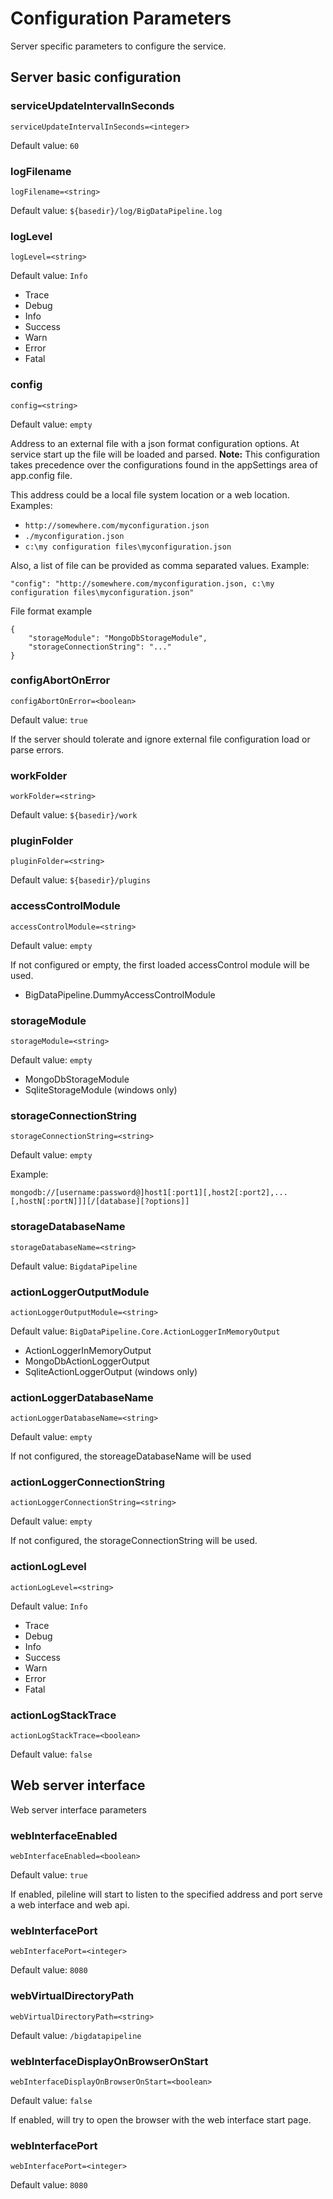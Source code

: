 # Configuration Parameters

Server specific parameters to configure the service.


## Server basic configuration


### serviceUpdateIntervalInSeconds
`serviceUpdateIntervalInSeconds=<integer>`

Default value: `60`


### logFilename
`logFilename=<string>`

Default value: `${basedir}/log/BigDataPipeline.log`


### logLevel
`logLevel=<string>`

Default value: `Info`

* Trace
* Debug
* Info
* Success
* Warn
* Error
* Fatal


### config
`config=<string>`

Default value: `empty`


Address to an external file with a json format configuration options. At service start up the file will be loaded and parsed.
**Note:** This configuration takes precedence over the configurations found in the appSettings area of app.config file.

This address could be a local file system location or a web location. Examples:
* `http://somewhere.com/myconfiguration.json`
* `./myconfiguration.json`
* `c:\my configuration files\myconfiguration.json`


Also, a list of file can be provided as comma separated values. Example: 

```
"config": "http://somewhere.com/myconfiguration.json, c:\my configuration files\myconfiguration.json"
```

File format example
```
{
    "storageModule": "MongoDbStorageModule",
    "storageConnectionString": "..."
}
```


### configAbortOnError
`configAbortOnError=<boolean>`

Default value: `true`

If the server should tolerate and ignore external file configuration load or parse errors.


### workFolder
`workFolder=<string>`

Default value: `${basedir}/work`


### pluginFolder
`pluginFolder=<string>`

Default value: `${basedir}/plugins`


### accessControlModule
`accessControlModule=<string>`

Default value: `empty`

If not configured or empty, the first loaded accessControl module will be used.

* BigDataPipeline.DummyAccessControlModule


### storageModule
`storageModule=<string>`

Default value: `empty`

* MongoDbStorageModule
* SqliteStorageModule (windows only)


### storageConnectionString
`storageConnectionString=<string>`

Default value: `empty`

Example: 
```
mongodb://[username:password@]host1[:port1][,host2[:port2],...[,hostN[:portN]]][/[database][?options]]
```


### storageDatabaseName
`storageDatabaseName=<string>`

Default value: `BigdataPipeline`


### actionLoggerOutputModule
`actionLoggerOutputModule=<string>`

Default value: `BigDataPipeline.Core.ActionLoggerInMemoryOutput`

* ActionLoggerInMemoryOutput
* MongoDbActionLoggerOutput
* SqliteActionLoggerOutput (windows only)


### actionLoggerDatabaseName
`actionLoggerDatabaseName=<string>`

Default value: `empty`

If not configured, the storeageDatabaseName will be used


### actionLoggerConnectionString
`actionLoggerConnectionString=<string>`

Default value: `empty`

If not configured, the storageConnectionString will be used.


### actionLogLevel
`actionLogLevel=<string>`

Default value: `Info`

* Trace
* Debug
* Info
* Success
* Warn
* Error
* Fatal

### actionLogStackTrace
`actionLogStackTrace=<boolean>`

Default value: `false`


## Web server interface

Web server interface parameters


### webInterfaceEnabled
`webInterfaceEnabled=<boolean>`

Default value: `true`

If enabled, pileline will start to listen to the specified address and port serve a web interface and web api.


### webInterfacePort
`webInterfacePort=<integer>`

Default value: `8080`


### webVirtualDirectoryPath
`webVirtualDirectoryPath=<string>`

Default value: `/bigdatapipeline`


### webInterfaceDisplayOnBrowserOnStart
`webInterfaceDisplayOnBrowserOnStart=<boolean>`

Default value: `false`

If enabled, will try to open the browser with the web interface start page.


### webInterfacePort
`webInterfacePort=<integer>`

Default value: `8080`

